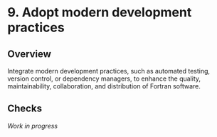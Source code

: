 # 9. Adopt modern development practices

## Overview

Integrate modern development practices, such as automated testing, version
control, or dependency managers, to enhance the quality, maintainability,
collaboration, and distribution of Fortran software.

## Checks

_Work in progress_
